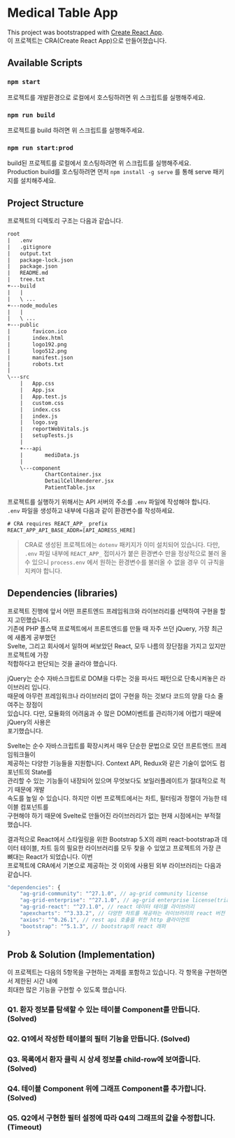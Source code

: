 # Medical Table App

This project was bootstrapped with [Create React App](https://github.com/facebook/create-react-app).  
이 프로젝트는 CRA(Create React App)으로 만들어졌습니다.

## Available Scripts

### `npm start`

프로젝트를 개발환경으로 로컬에서 호스팅하려면 위 스크립트를 실행해주세요.

### `npm run build`

프로젝트를 build 하려면 위 스크립트를 실행해주세요.

### `npm run start:prod`

build된 프로젝트를 로컬에서 호스팅하려면 위 스크립트를 실행해주세요.  
Production build를 호스팅하려면 먼저 `npm install -g serve` 를 통해 serve 패키지를 설치해주세요.



## Project Structure

프로젝트의 디렉토리 구조는 다음과 같습니다.

```txt
root
|   .env
|   .gitignore
|   output.txt
|   package-lock.json
|   package.json
|   README.md
|   tree.txt
+---build
|   |
|   \ ...
+---node_modules
|   |
|   \ ...
+---public
|       favicon.ico
|       index.html
|       logo192.png
|       logo512.png
|       manifest.json
|       robots.txt
|
\---src
    |   App.css
    |   App.jsx
    |   App.test.js
    |   custom.css
    |   index.css
    |   index.js
    |   logo.svg
    |   reportWebVitals.js
    |   setupTests.js
    |
    +---api
    |       mediData.js
    |
    \---component
            ChartContainer.jsx
            DetailCellRenderer.jsx
            PatientTable.jsx
```

프로젝트를 실행하기 위해서는 API 서버의 주소를 `.env` 파일에 작성해야 합니다.  
`.env` 파일을 생성하고 내부에 다음과 같이 환경변수를 작성하세요.

```txt
# CRA requires REACT_APP_ prefix
REACT_APP_API_BASE_ADDR=[API_ADRESS_HERE]
```

> CRA로 생성된 프로젝트에는 `dotenv` 패키지가 이미 설치되어 있습니다. 다만, `.env` 파일 내부에 `REACT_APP_` 접미사가 붙은 환경변수 만을 정상적으로 불러 올 수 있으니 `process.env` 에서 원하는 환경변수를 불러올 수 없을 경우 이 규칙을 지켜야 합니다.



## Dependencies (libraries)

프로젝트 진행에 앞서 어떤 프론트엔드 프레임워크와 라이브러리를 선택하여 구현을 할 지 고민했습니다.  
기존에 PHP 풀스택 프로젝트에서 프론트엔드를 만들 때 자주 쓰던 jQuery, 가장 최근에 새롭게 공부했던  
Svelte, 그리고 회사에서 일하며 써보았던 React, 모두 나름의 장단점을 가지고 있지만 프로젝트에 가장  
적합하다고 판단되는 것을 골라야 했습니다.

jQuery는 순수 자바스크립트로 DOM을 다루는 것을 파사드 패턴으로 단축시켜놓은 라이브러리 입니다.  
때문에 아무런 프레임워크나 라이브러리 없이 구현을 하는 것보다 코드의 양을 다소 줄여주는 장점이  
있습니다. 다만, 모듈화의 어려움과 수 많은 DOM이벤트를 관리하기에 어렵기 때문에 jQuery의 사용은  
포기했습니다.

Svelte는 순수 자바스크립트를 확장시켜서 매우 단순한 문법으로 모던 프론트엔드 프레임워크들이  
제공하는 다양한 기능들을 지원합니다. Context API, Redux와 같은 기술이 없어도 컴포넌트의 State를  
관리할 수 있는 기능들이 내장되어 있으며 무엇보다도 보일러플레이트가 절대적으로 적기 때문에 개발  
속도를 높일 수 있습니다. 하지만 이번 프로젝트에서는 차트, 필터링과 정렬이 가능한 테이블 컴포넌트를  
구현해야 하기 때문에 Svelte로 만들어진 라이브러리가 없는 현재 시점에서는 부적절 했습니다.

결과적으로 React에서 스타일링을 위한 Bootstrap 5.X의 래퍼 react-bootstrap과 데이터 테이블, 차트
등의 필요한 라이브러리를 모두 찾을 수 있었고 프로젝트의 가장 큰 뼈대는 React가 되었습니다. 이번  
프로젝트에 CRA에서 기본으로 제공하는 것 이외에 사용된 외부 라이브러리는 다음과 같습니다.

```js
"dependencies": {
    "ag-grid-community": "^27.1.0", // ag-grid community license
    "ag-grid-enterprise": "^27.1.0", // ag-grid enterprise license(trial)
    "ag-grid-react": "^27.1.0", // react 데이터 테이블 라이브러리
    "apexcharts": "^3.33.2", // 다양한 차트를 제공하는 라이브러리의 react 버전
    "axios": "^0.26.1", // rest api 호출을 위한 http 클라이언트
    "bootstrap": "^5.1.3", // bootstrap의 react 래퍼
}
```



## Prob & Solution (Implementation)

이 프로젝트는 다음의 5항목을 구현하는 과제를 포함하고 있습니다. 각 항목을 구현하면서 제한된 시간 내에  
최대한 많은 기능을 구현할 수 있도록 했습니다.

### Q1. 환자  정보를 탐색할 수 있는 테이블 Component를 만듭니다. (Solved)



### Q2. Q1에서 작성한 테이블의 필터 기능을 만듭니다. (Solved)



### Q3. 목록에서 환자 클릭 시 상세 정보를 child-row에 보여줍니다. (Solved)



### Q4. 테이블 Component 위에 그래프 Component를 추가합니다. (Solved)



### Q5. Q2에서 구현한 필터 설정에 따라 Q4의 그래프의 값을 수정합니다. (Timeout)

